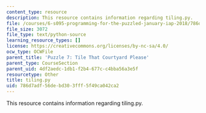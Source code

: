 ```yaml
---
content_type: resource
description: This resource contains information regarding tiling.py.
file: /courses/6-s095-programming-for-the-puzzled-january-iap-2018/786d7adf56debd303fff5f49ca042ca2_tiling.py
file_size: 3072
file_type: text/python-source
learning_resource_types: []
license: https://creativecommons.org/licenses/by-nc-sa/4.0/
ocw_type: OCWFile
parent_title: 'Puzzle 7: Tile That Courtyard Please'
parent_type: CourseSection
parent_uid: 4df2aedc-1db1-f2b4-677c-c4bba56a3e5f
resourcetype: Other
title: tiling.py
uid: 786d7adf-56de-bd30-3fff-5f49ca042ca2
---
```

This resource contains information regarding tiling.py.